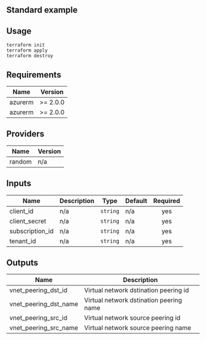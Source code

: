 ## Standard example

## Usage
```
terraform init
terraform apply
terraform destroy
```

<!-- BEGINNING OF PRE-COMMIT-TERRAFORM DOCS HOOK -->
## Requirements

| Name | Version |
|------|---------|
| azurerm | >= 2.0.0 |
| azurerm | >= 2.0.0 |

## Providers

| Name | Version |
|------|---------|
| random | n/a |

## Inputs

| Name | Description | Type | Default | Required |
|------|-------------|------|---------|:--------:|
| client\_id | n/a | `string` | n/a | yes |
| client\_secret | n/a | `string` | n/a | yes |
| subscription\_id | n/a | `string` | n/a | yes |
| tenant\_id | n/a | `string` | n/a | yes |

## Outputs

| Name | Description |
|------|-------------|
| vnet\_peering\_dst\_id | Virtual network dstination peering id |
| vnet\_peering\_dst\_name | Virtual network dstination peering name |
| vnet\_peering\_src\_id | Virtual network source peering id |
| vnet\_peering\_src\_name | Virtual network source peering name |

<!-- END OF PRE-COMMIT-TERRAFORM DOCS HOOK -->
